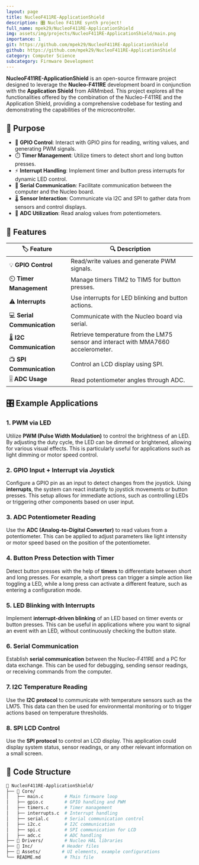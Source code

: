 ```yaml
---
layout: page
title: NucleoF411RE-ApplicationShield
description: 🎛️ Nucleo F411RE synth project!
full_name: mpek29/NucleoF411RE-ApplicationShield
img: assets/img/projects/NucleoF411RE-ApplicationShield/main.png
importance: 1
git: https://github.com/mpek29/NucleoF411RE-ApplicationShield
github: https://github.com/mpek29/NucleoF411RE-ApplicationShield
category: Computer Science
subcategory: Firmware Development
---
```



**NucleoF411RE-ApplicationShield** is an open-source firmware project designed to leverage the **Nucleo-F411RE** development board in conjunction with the **Application Shield** from ARMmbed. This project explores all the functionalities offered by the combination of the Nucleo-F411RE and the Application Shield, providing a comprehensive codebase for testing and demonstrating the capabilities of the microcontroller.

## 🎯 Purpose

- 🔌 **GPIO Control**: Interact with GPIO pins for reading, writing values, and generating PWM signals.
- ⏱️ **Timer Management**: Utilize timers to detect short and long button presses.
- ⚡ **Interrupt Handling**: Implement timer and button press interrupts for dynamic LED control.
- 💬 **Serial Communication**: Facilitate communication between the computer and the Nucleo board.
- 🌡️ **Sensor Interaction**: Communicate via I2C and SPI to gather data from sensors and control displays.
- 🔄 **ADC Utilization**: Read analog values from potentiometers.

## 📝 Features

| 🏷️ Feature                | 🔍 Description                                 |
|--------------------------|-----------------------------------------------|
| 💡 **GPIO Control**       | Read/write values and generate PWM signals.   |
| ⏲️ **Timer Management**    | Manage timers TIM2 to TIM5 for button presses. |
| ⚠️ **Interrupts**         | Use interrupts for LED blinking and button actions. |
| 💻 **Serial Communication** | Communicate with the Nucleo board via serial. |
| 🌡️ **I2C Communication**  | Retrieve temperature from the LM75 sensor and interact with MMA7660 accelerometer. |
| 📺 **SPI Communication**   | Control an LCD display using SPI.             |
| 🎚️ **ADC Usage**         | Read potentiometer angles through ADC.        |

## 🎛️ Example Applications


### 1. **PWM via LED**


Utilize **PWM (Pulse Width Modulation)** to control the brightness of an LED. By adjusting the duty cycle, the LED can be dimmed or brightened, allowing for various visual effects. This is particularly useful for applications such as light dimming or motor speed control.

### 2. **GPIO Input + Interrupt via Joystick**


Configure a GPIO pin as an input to detect changes from the joystick. Using **interrupts**, the system can react instantly to joystick movements or button presses. This setup allows for immediate actions, such as controlling LEDs or triggering other components based on user input.

### 3. **ADC Potentiometer Reading**


Use the **ADC (Analog-to-Digital Converter)** to read values from a potentiometer. This can be applied to adjust parameters like light intensity or motor speed based on the position of the potentiometer. 

### 4. **Button Press Detection with Timer**


Detect button presses with the help of **timers** to differentiate between short and long presses. For example, a short press can trigger a simple action like toggling a LED, while a long press can activate a different feature, such as entering a configuration mode.

### 5. **LED Blinking with Interrupts**


Implement **interrupt-driven blinking** of an LED based on timer events or button presses. This can be useful in applications where you want to signal an event with an LED, without continuously checking the button state.

### 6. **Serial Communication**


Establish **serial communication** between the Nucleo-F411RE and a PC for data exchange. This can be used for debugging, sending sensor readings, or receiving commands from the computer.

### 7. **I2C Temperature Reading**


Use the **I2C protocol** to communicate with temperature sensors such as the LM75. This data can then be used for environmental monitoring or to trigger actions based on temperature thresholds.

### 8. **SPI LCD Control**


Use the **SPI protocol** to control an LCD display. This application could display system status, sensor readings, or any other relevant information on a small screen.

## 📜 Code Structure

```bash
📁 NucleoF411RE-ApplicationShield/
├── 📂 Core/
│   ├── main.c        # Main firmware loop
│   ├── gpio.c        # GPIO handling and PWM
│   ├── timers.c      # Timer management
│   ├── interrupts.c  # Interrupt handling
│   ├── serial.c      # Serial communication control
│   ├── i2c.c         # I2C communication
│   ├── spi.c         # SPI communication for LCD
│   ├── adc.c         # ADC handling
├── 📂 Drivers/        # Nucleo HAL libraries
├── 📂 Inc/           # Header files
├── 📂 Assets/        # UI elements, example configurations
└── README.md         # This file
```


